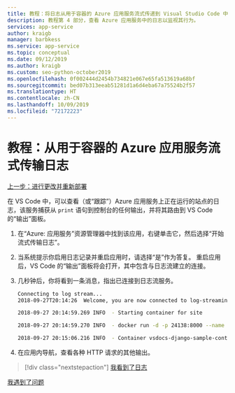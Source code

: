 ```yaml
---
title: 教程：将日志从用于容器的 Azure 应用服务流式传递到 Visual Studio Code 中
description: 教程第 4 部分，查看 Azure 应用服务中的日志以监视其行为。
services: app-service
author: kraigb
manager: barbkess
ms.service: app-service
ms.topic: conceptual
ms.date: 09/12/2019
ms.author: kraigb
ms.custom: seo-python-october2019
ms.openlocfilehash: 0f002444d2454b734821e067e65fa513619a68bf
ms.sourcegitcommit: bed07b313eeab51281d1a6d4eba67a75524b2f57
ms.translationtype: HT
ms.contentlocale: zh-CN
ms.lasthandoff: 10/09/2019
ms.locfileid: "72172223"
---
```

# <a name="tutorial-stream-logs-from-azure-app-service-for-a-container"></a>教程：从用于容器的 Azure 应用服务流式传输日志

[上一步：进行更改并重新部署](tutorial-deploy-containers-03.md)

在 VS Code 中，可以查看（或“跟踪”）Azure 应用服务上正在运行的站点的日志，该服务捕获从 `print` 语句到控制台的任何输出，并将其路由到 VS Code 的“输出”面板。 

1. 在“Azure:  应用服务”资源管理器中找到该应用，右键单击它，然后选择“开始流式传输日志”。 

1. 当系统提示你启用日志记录并重启应用时，请选择“是”作为答复。  重启应用后，VS Code 的“输出”面板将会打开，其中包含与日志流建立的连接。

1. 几秒钟后，你将看到一条消息，指出已连接到日志流服务。

    ```bash
    Connecting to log stream...
    2018-09-27T20:14:26  Welcome, you are now connected to log-streaming service.

    2018-09-27 20:14:59.269 INFO  - Starting container for site

    2018-09-27 20:14:59.270 INFO  - docker run -d -p 24138:8000 --name vsdocs-django-sample-container_0 -e WEBSITES_PORT=8000 -e WEBSITE_SITE_NAME=vsdocs-django-sample-container -e WEBSITE_AUTH_ENABLED=False -e WEBSITE_ROLE_INSTANCE_ID=0 -e WEBSITE_INSTANCE_ID=02c705ae24eaf5f298e553a9c2724b9fe4485707c2d1c36137cd02931091e561 -e HTTP_LOGGING_ENABLED=1 vsdocsregistry.azurecr.io/python-sample-vscode-django-tutorial:latest

    2018-09-27 20:15:06.216 INFO  - Container vsdocs-django-sample-container_0 for site vsdocs-django-sample-container initialized successfully.
    ```

1. 在应用内导航，查看各种 HTTP 请求的其他输出。

> [!div class="nextstepaction"]
> [我看到了日志](tutorial-deploy-containers-05.md)

[我遇到了问题](https://www.research.net/r/PWZWZ52?tutorial=vscode-appservice-containers&step=04-stream-logs)
